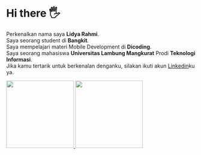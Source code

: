 # Hi there 🖐️

Perkenalkan nama saya **Lidya Rahmi**.\
Saya seorang student di **Bangkit**.\
Saya mempelajari materi Mobile Development di **Dicoding**.\
Saya seorang mahasiswa **Universitas Lambung Mangkurat** Prodi **Teknologi Informasi**.\
Jika kamu tertarik untuk berkenalan denganku, silakan ikuti akun [Linkedin](https://www.linkedin.com/in/lidya-rahmi/)ku ya.

<p align="left">
<a href="https://github.com/lidyarahmi">
  <img height="180em" src="https://github-readme-stats-eight-theta.vercel.app/api?username=lidyarahmi&show_icons=true&theme=algolia&include_all_commits=true&count_private=true"/>
  <img height="180em" src="https://github-readme-stats-eight-theta.vercel.app/api/top-langs/?username=lidyarahmi&layout=compact&langs_count=8&theme=algolia"/>
</a>
</p>
